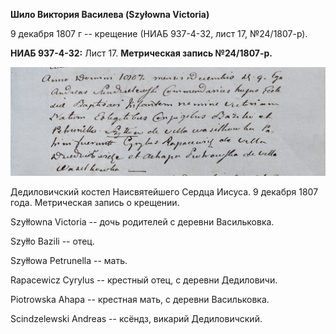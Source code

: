 **Шило Виктория Василева (Szyłowna Victoria)**

9 декабря 1807 г -- крещение (НИАБ 937-4-32, лист 17, №24/1807-р).

**НИАБ 937-4-32:** Лист 17. **Метрическая запись №24/1807-р.**

![](./media/cae38abd02642710656e41f89991ef512573eded.png)

Дедиловичский костел Наисвятейшего Сердца Иисуса. 9 декабря 1807 года.
Метрическая запись о крещении.

Szyłłowna Victoria -- дочь родителей с деревни Васильковка.

Szyłło Bazili -- отец.

Szyłłowa Petrunella -- мать.

Rapacewicz Cyrylus -- крестный отец, с деревни Дедиловичи.

Piоtrowska Ahapa -- крестная мать, с деревни Васильковка.

Scindzelewski Andreas -- ксёндз, викарий Дедиловичский.
